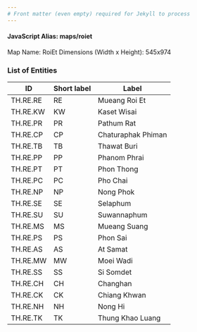 ```yaml
---
# Front matter (even empty) required for Jekyll to process
---
```


#### JavaScript Alias: maps/roiet

Map Name: RoiEt
Dimensions (Width x Height): 545x974

### List of Entities

| ID       | Short label | Label              |
| -------- | ----------- | ------------------ |
| TH.RE.RE | RE          | Mueang Roi Et      |
| TH.RE.KW | KW          | Kaset Wisai        |
| TH.RE.PR | PR          | Pathum Rat         |
| TH.RE.CP | CP          | Chaturaphak Phiman |
| TH.RE.TB | TB          | Thawat Buri        |
| TH.RE.PP | PP          | Phanom Phrai       |
| TH.RE.PT | PT          | Phon Thong         |
| TH.RE.PC | PC          | Pho Chai           |
| TH.RE.NP | NP          | Nong Phok          |
| TH.RE.SE | SE          | Selaphum           |
| TH.RE.SU | SU          | Suwannaphum        |
| TH.RE.MS | MS          | Mueang Suang       |
| TH.RE.PS | PS          | Phon Sai           |
| TH.RE.AS | AS          | At Samat           |
| TH.RE.MW | MW          | Moei Wadi          |
| TH.RE.SS | SS          | Si Somdet          |
| TH.RE.CH | CH          | Changhan           |
| TH.RE.CK | CK          | Chiang Khwan       |
| TH.RE.NH | NH          | Nong Hi            |
| TH.RE.TK | TK          | Thung Khao Luang   |
